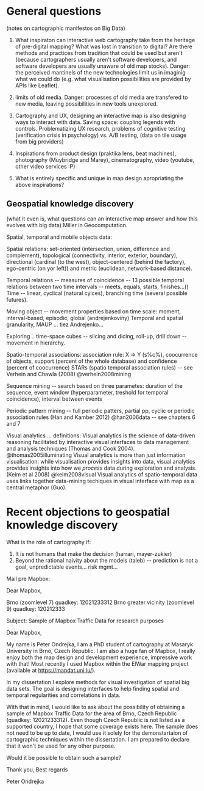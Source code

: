 # General questions
(notes on cartographic manifestos on Big Data)

1. What inspiraton can interactive web cartography take from the heritage of pre-digital mapping? What was lost in transition to digital? Are there methods and practices from tradition that could be used but aren't (because cartographers usually aren't software developers, and software developers are usually unaware of old map stocks). Danger: the perceived mantinels of the new technologies limit us in imaginig what we could do (e.g. what visualisation possibilities are provided by APIs like Leaflet).

2. limits of old media. Danger: processes of old media are transfered to new media, leaving possibilities in new tools unexplored.

3. Cartography and UX, designing an interactive map is also designing ways to interact with data. Saving space: coupling legends with controls.
Problematizing UX research, problems of cognitive testing (verification crisis in psychology) vs. A/B testing,  (data on tile usage from big providers)

4. Inspirations from product design (praktika lens, beat machines), photography (Muybridge and Marey), cinematography, video (youtube, other video services :P)

5. What is entirely specific and unique in map design apropriating the above inspirations?


## Geospatial knowledge discovery 
(what it even is, what questions can an interactive map answer and how this evolves with big data)
Miller in Geocomputation. 

Spatial, temporal and mobile objects data:

Spatial relations: set-oriented (intersection, union, difference and complement), topological (connectivity, interior, exterior, boundary), directional (cardinal (to the west), object-centered (behind the factory), ego-centric (on yor left)) and metric (euclidean, network-based distance).

Temporal relations -- measures of coincidence -- 13 possible temporal relations between two time intervals -- meets, equals, starts, finishes...()
Time -- linear, cyclical (natural cylces), branching time (several possible futures).

Moving object -- movement properties based on time scale: moment, interval-based, episodic, global (andrejenkoviny)
Temporal and spatial granularity, MAUP ... tiez Andrejenko...

Exploring .. time-space cubes -- slicing and dicing, roll-up, drill down -- movement in hierarchy.

Spatio-temporal associations:
association rule: X => Y (s%c%), coocurrence of objects, support (percent of the whole database) and confidence (percent of coocurrence)
STARs (spatio temporal association rules) -- see Verhein and Chawla (2008) @verhein2008mining

Sequence mining -- search based on three parametes: duration of the sequence, event window (hyperparameter, treshold for temporal coincidence), interval between events

Periodic pattern mining -- full periodic patters, partial pp, cyclic or periodic association rules (Han and Kamber 2012) @han2006data -- see chapters 6 and 7

Visual analytics ... definitions:
Visual analytics is the science of data-driven reasoning facilitated by interactive visual interfaces to data management and analysis techniques (Thomas and Cook 2004). @thomas2005illuminating
Visual analytics is more than just information visualisation: while visualisation provides insights into data, visual analytics provides insights into how we *process* data during exploration and analysis. (Keim et al 2008) @keim2008visual
Visual analytics of spatio-temporal data uses links together data-mining techiques in visual interface with map as a central metaphor (Guo).


# Recent objections to geospatial knowledge discovery

What is the role of cartography if:

1. It is not humans that make the decision (harrari, mayer-zukier)
2. Beyond the rational naivity about the models (taleb) -- prediction is not a goal, unpredictable events... risk mgmt...


Mail pre Mapbox:

Dear Mapbox,

Brno (zoomlevel 7) quadkey: 12021233312
Brno greater vicinity (zoomlevel 9) quadkey: 120212333


Subject: Sample of Mapbox Traffic Data for research purposes

Dear Mapbox,

My name is Peter Ondrejka, I am a PhD student of cartography at Masaryk University in Brno, Czech Republic. I am also a huge fan of Mapbox, I really enjoy both the map design and development experience, impressive work with that! Most recently I used Mapbox within the ElWar mapping project (available at https://mapdat.uni.lu/).

In my dissertation I explore methods for visual investigation of spatial big data sets. The goal is designing interfaces to help finding spatial and temporal regularities and correlations in data. 

With that in mind, I would like to ask about the possibility of obtaining a sample of Mapbox Traffic Data for the area of Brno, Czech Republic (quadkey: 12021233312). Even though Czech Republic is not listed as a supported country, I hope that some coverage exists here. The sample does not need to be up to date, I would use it solely for the demonstartaion of cartographic techniques within the dissertation. I am prepared to declare that it won't be used for any other purpose.  

Would it be possible to obtain such a sample?

Thank you,
Best regards

Peter Ondrejka
